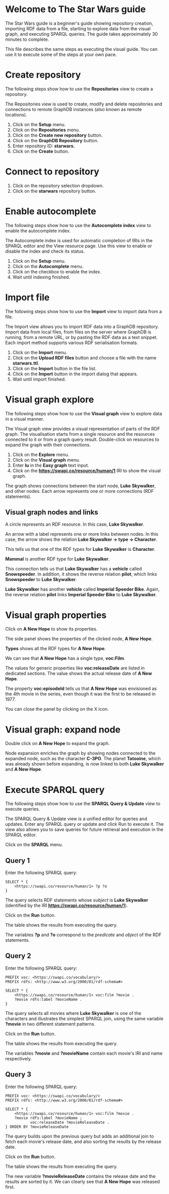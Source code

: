 # Welcome to The Star Wars guide

The Star Wars guide is a beginner's guide showing repository creation, importing RDF data from a file, starting to explore data from the visual graph, and executing SPARQL queries. The guide takes approximately 30 minutes to complete.

This file describes the same steps as executing the visual guide. You can use it to execute some of the steps at your own pace.

# Create repository

The following steps show how to use the **Repositories** view to create a repository.

The Repositories view is used to create, modify and delete repositories and connections to remote GraphDB instances (also known as remote locations).

1. Click on the **Setup** menu.
2. Click on the **Repositories** menu.
3. Click on the **Create new repository** button.
4. Click on the **GraphDB Repository** button.
5. Enter repository ID: **starwars.**
6. Click on the **Create** button.

# Connect to repository

1. Click on the repository selection dropdown.
2. Click on the **starwars** repository button.

# Enable autocomplete

The following steps show how to use the **Autocomplete index** view to enable the autocomplete index.

The Autocomplete index is used for automatic completion of IRIs in the SPARQL editor and the View resource page. Use this view to enable or disable the index and check its status.

1. Click on the **Setup** menu.
2. Click on the **Autocomplete** menu.
3. Click on the checkbox to enable the index.
4. Wait until indexing finished.

# Import file

The following steps show how to use the **Import** view to import data from a file.

The Import view allows you to import RDF data into a GraphDB repository. Import data from local files, from files on the server where GraphDB is running, from a remote URL, or by pasting the RDF data as a text snippet. Each import method supports various RDF serialisation formats.

1. Click on the **Import** menu.
2. Click on the **Upload RDF files** button and choose a file with the name **starwars.ttl**.
3. Click on the **Import** button in the file list.
4. Click on the **Import** button in the import dialog that appears.
5. Wait until import finished.

# Visual graph explore

The following steps show how to use the **Visual graph** view to explore data in a visual manner.

The Visual graph view provides a visual representation of parts of the RDF graph. The visualisation starts from a single resource and the resources connected to it or from a graph query result. Double-click on resources to expand the graph with their connections.

1. Click on the **Explore** menu.
2. Click on the **Visual graph** menu.
3. Enter **lu** in the **Easy graph** text input.
4. Click on the **https://swapi.co/resource/human/1** IRI to show the visual graph.

The graph shows connections between the start node, **Luke Skywalker**, and other nodes. Each arrow represents one or more connections (RDF statements).

## Visual graph nodes and links

A circle represents an RDF resource. In this case, **Luke Skywalker**.

An arrow with a label represents one or more links between nodes. In this case, the arrow shows the relation **Luke Skywalker -> type -> Character**.

This tells us that one of the RDF types for **Luke Skywalker** is **Character**.

**Mammal** is another RDF type for **Luke Skywalker**.

This connection tells us that **Luke Skywalker** has a **vehicle** called **Snowspeeder**. In addition, it shows the reverse relation **pilot**, which links **Snowspeeder** to **Luke Skywalker**.

**Luke Skywalker** has another **vehicle** called **Imperial Speeder Bike**. Again, the reverse relation **pilot** links **Imperial Speeder Bike** to **Luke Skywalker**.

# Visual graph properties

Click on **A New Hope** to show its properties.

The side panel shows the properties of the clicked node, **A New Hope**.

**Types** shows all the RDF types for **A New Hope**.

We can see that **A New Hope** has a single type, **voc:Film**.

The values for generic properties like **voc:releaseDate** are listed in dedicated sections. The value shows the actual release date of **A New Hope**.

The property **voc:episodeId** tells us that **A New Hope** was envisioned as the 4th movie in the series, even though it was the first to be released in 1977.

You can close the panel by clicking on the X icon.

# Visual graph: expand node

Double click on **A New Hope** to expand the graph.

Node expansion enriches the graph by showing nodes connected to the expanded node, such as the character **C-3PO**.
The planet **Tatooine**, which was already shown before expanding, is now linked to both **Luke Skywalker** and **A New Hope**.

# Execute SPARQL query

The following steps show how to use the **SPARQL Query & Update** view to execute queries.

The SPARQL Query & Update view is a unified editor for queries and updates. Enter any SPARQL query or update and click Run to execute it. The view also allows you to save queries for future retrieval and execution in the SPARQL editor.

Click on the **SPARQL** menu.

## Query 1

Enter the following SPARQL query:

```sparql
SELECT * {
    <https://swapi.co/resource/human/1> ?p ?o
}
```

The query selects RDF statements whose _subject_ is **Luke Skywalker** (identified by the IRI **https://swapi.co/resource/human/1**).

Click on the **Run** button.

The table shows the results from executing the query.

The variables **?p** and **?o** correspond to the _predicate_ and _object_ of the RDF statements.

## Query 2

Enter the following SPARQL query:

```sparql
PREFIX voc: <https://swapi.co/vocabulary/>
PREFIX rdfs: <http://www.w3.org/2000/01/rdf-schema#>

SELECT * {
    <https://swapi.co/resource/human/1> voc:film ?movie .
    ?movie rdfs:label ?movieName .
}
```

The query selects all movies where **Luke Skywalker** is one of the characters and illustrates the simplest SPARQL join, using the same variable **?movie** in two different statement patterns.

Click on the **Run** button.

The table shows the results from executing the query.

The variables **?movie** and **?movieName** contain each movie's IRI and name respectively.

## Query 3

Enter the following SPARQL query:

```sparql
PREFIX voc: <https://swapi.co/vocabulary/>
PREFIX rdfs: <http://www.w3.org/2000/01/rdf-schema#>

SELECT * {
    <https://swapi.co/resource/human/1> voc:film ?movie .
    ?movie rdfs:label ?movieName ;
           voc:releaseDate ?movieReleaseDate .
} ORDER BY ?movieReleaseDate
```

The query builds upon the previous query but adds an additional join to fetch each movie's release date, and also sorting the results by the release date.

Click on the **Run** button.

The table shows the results from executing the query.

The new variable **?movieReleaseDate** contains the release date and the results are sorted by it. We can clearly see that **A New Hope** was released first.

